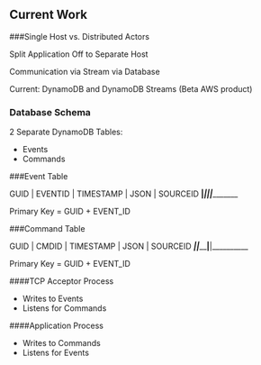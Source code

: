 ## Current Work


###Single Host vs. Distributed Actors

Split Application Off to Separate Host

Communication via Stream via Database

Current: DynamoDB and DynamoDB Streams (Beta AWS product)


### Database Schema

2 Separate DynamoDB Tables: 
  * Events
  * Commands


###Event Table

GUID  | EVENTID |  TIMESTAMP | JSON | SOURCEID
______|_________|____________|______|__________

Primary Key = GUID + EVENT_ID


###Command Table

GUID | CMDID  | TIMESTAMP | JSON | SOURCEID
_____|________|___________|______|__________

Primary Key = GUID + EVENT_ID


####TCP Acceptor Process
  * Writes to Events
  * Listens for Commands


####Application Process
  * Writes to Commands
  * Listens for Events
